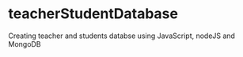 # teacherStudentDatabase
Creating teacher and students databse using JavaScript, nodeJS and MongoDB
